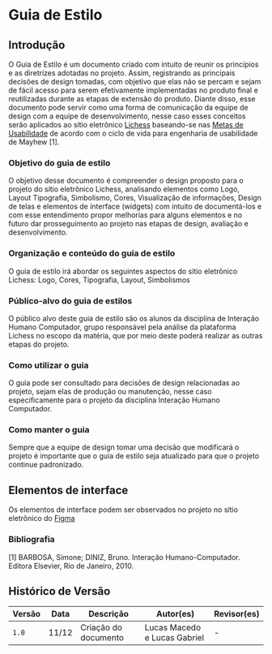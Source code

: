 # Guia de Estilo

## Introdução

O Guia de Estilo é um documento criado com intuito de reunir os princípios e as diretrizes adotadas no projeto. Assim, registrando as principais decisões de design tomadas, com objetivo que elas não se percam e sejam de fácil acesso para serem efetivamente implementadas no produto final e reutilizadas durante as etapas de extensão do produto. Diante disso, esse documento pode servir como uma forma de comunicação da equipe de design com a equipe de desenvolvimento, nesse caso esses conceitos serão aplicados ao sítio eletrônico [Lichess](https://lichess.org/) baseando-se nas [Metas de Usabilidade](../analise_requisitos/metas_usabilidade.md) de acordo com o ciclo de vida para engenharia de usabilidade de Mayhew [1]. 


### Objetivo do guia de estilo
O objetivo desse documento é compreender o design proposto para o projeto do sítio eletrônico Lichess, analisando elementos como Logo, Layout Tipografia, Simbolismo, Cores, Visualização de informações, Design de telas e elementos de interface (widgets) com intuito de documentá-los e com esse entendimento propor melhorias para alguns elementos e no futuro dar prosseguimento  ao projeto nas etapas de design, avaliação e desenvolvimento.

### Organização e conteúdo do guia de estilo
O guia de estilo irá abordar os seguintes aspectos do sítio eletrônico Lichess: Logo, Cores, Tipografia, Layout, Simbolismos

### Público-alvo do guia de estilos 
O público alvo deste guia de estilo são os alunos da disciplina de Interação Humano Computador, grupo responsável pela análise da plataforma Lichess no escopo da matéria, que por meio deste poderá realizar as outras etapas do projeto.

### Como utilizar o guia
O guia pode ser consultado para decisões de design relacionadas ao projeto, sejam elas de produção ou manutenção, nesse caso especificamente para o projeto da disciplina Interação Humano Computador.

### Como manter o guia
Sempre que a equipe de design tomar uma decisão que modificará o projeto é importante que o guia de estilo seja atualizado para que o projeto continue padronizado.

## Elementos de interface
Os elementos de interface podem ser observados no projeto no sítio eletrônico do [Figma](https://www.figma.com/file/qfUwpHwhGHyrFqgfEYKr53/Guia-de-estilo---Lichess?node-id=0%3A1&t=SUSt7d2e73XI8wI8-1)


### Bibliografia

[1] BARBOSA, Simone; DINIZ, Bruno. Interação Humano-Computador. Editora Elsevier, Rio de Janeiro, 2010.

## Histórico de Versão

| Versão | Data  | Descrição            | Autor(es)                    | Revisor(es) |
| ------ | ----- | -------------------- | ---------------------------- | ----------- |
| `1.0`  | 11/12 | Criação do documento | Lucas Macedo e Lucas Gabriel |      -      |